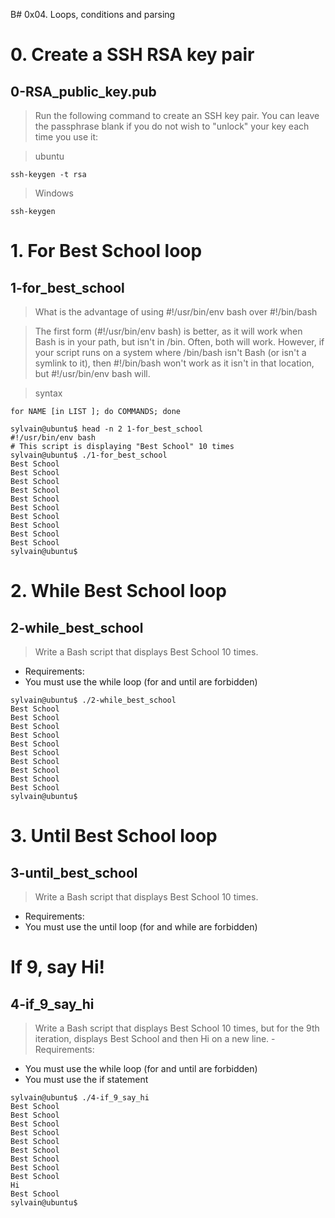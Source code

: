 B# 0x04. Loops, conditions and parsing

# 0. Create a SSH RSA key pair

## 0-RSA_public_key.pub


> Run the following command to create an SSH key pair. You can leave the passphrase blank if you do not wish to "unlock" your key each time you use it:

> ubuntu
```
ssh-keygen -t rsa
```

>Windows
```
ssh-keygen
```

# 1. For Best School loop
## 1-for_best_school

> What is the advantage of using #!/usr/bin/env bash over #!/bin/bash

> The first form (#!/usr/bin/env bash) is better, as it will work when Bash is in your path, but isn't in /bin. Often, both will work. However, if your script runs on a system where /bin/bash isn't Bash (or isn't a symlink to it), then #!/bin/bash won't work as it isn't in that location, but #!/usr/bin/env bash will.

> syntax 
```
for NAME [in LIST ]; do COMMANDS; done
```

```
sylvain@ubuntu$ head -n 2 1-for_best_school 
#!/usr/bin/env bash
# This script is displaying "Best School" 10 times
sylvain@ubuntu$ ./1-for_best_school 
Best School
Best School
Best School
Best School
Best School
Best School
Best School
Best School
Best School
Best School
sylvain@ubuntu$ 
```

# 2. While Best School loop
## 2-while_best_school
> Write a Bash script that displays Best School 10 times.
- Requirements:
- You must use the while loop (for and until are forbidden)

```
sylvain@ubuntu$ ./2-while_best_school
Best School
Best School
Best School
Best School
Best School
Best School
Best School
Best School
Best School
Best School
sylvain@ubuntu$ 
```
# 3. Until Best School loop
## 3-until_best_school
> Write a Bash script that displays Best School 10 times.
- Requirements:
- You must use the until loop (for and while are forbidden)

#  If 9, say Hi!
## 4-if_9_say_hi
>Write a Bash script that displays Best School 10 times, but for the 9th iteration, displays Best School and then Hi on a new line.
-Requirements:

- You must use the while loop (for and until are forbidden)
- You must use the if statement
```
sylvain@ubuntu$ ./4-if_9_say_hi
Best School
Best School
Best School
Best School
Best School
Best School
Best School
Best School
Best School
Hi
Best School
sylvain@ubuntu$ 
```
